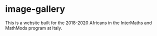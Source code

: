 # image-gallery
This is a website built for the 2018-2020 Africans in the InterMaths and MathMods program at Italy.
